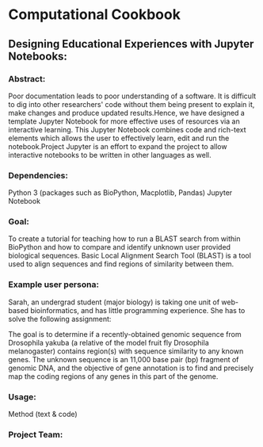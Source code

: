 # Computational Cookbook

## Designing Educational Experiences with Jupyter Notebooks:

### Abstract:
Poor documentation leads to poor understanding of a software. It is difficult to dig into other researchers' code without them being present to explain it, make changes and produce updated results.Hence, we have designed a template Jupyter Notebook for more effective uses of resources via an interactive learning. This Jupyter Notebook combines code and rich-text elements which allows the user to effectively learn, edit and run the notebook.Project Jupyter is an effort to expand the project to allow interactive notebooks to be written in other languages as well.

### Dependencies:
Python 3 (packages such as BioPython, Macplotlib, Pandas)
Jupyter Notebook

### Goal:
To create a tutorial for teaching how to run a BLAST search from within BioPython and how to compare and identify unknown user provided biological sequences. Basic Local Alignment Search Tool (BLAST) is a tool used to align sequences and find regions of similarity between them. 

### Example user persona:
Sarah, an undergrad student (major biology) is taking one unit of web-based bioinformatics, and has little programming experience. She has to solve the following assignment:

The goal is to determine if a recently-obtained genomic sequence from Drosophila yakuba (a
relative of the model fruit fly Drosophila melanogaster) contains region(s) with sequence
similarity to any known genes. The unknown sequence is an 11,000 base pair (bp) fragment of
genomic DNA, and the objective of gene annotation is to find and precisely map the coding
regions of any genes in this part of the genome.

### Usage:
Method (text & code)

### Project Team:




